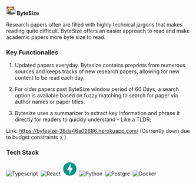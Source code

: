 <img src="assets/kitty.png" width="25" height="auto" alt="ByteSize Logo" /> **ByteSize** 

Research papers often are filled with highly technical jargons that makes reading quite difficult. ByteSize offers an easier approach to read and make academic papers more byte size to read. 

### Key Functionalies 
1. Updated papers everyday. Bytesize contains preprints from numerous sources and keeps tracks of new research papers, allowing for new content to be read each day.

2. For older papers past ByteSize window period of 60 Days, a search option is available based on fuzzy matching to search for paper via author names or paper titles.

3. Bytesize uses a summarizer to extract key information and phrase it directly for readers to quickly understand - Like a TLDR;

Link: https://bytesize-38da46a02686.herokuapp.com/ (Currently down due to budget constraints :( )

### Tech Stack 
<img src="https://raw.githubusercontent.com/marwin1991/profile-technology-icons/refs/heads/main/icons/typescript.png" width="36" height="36" alt="Typescript" />&nbsp;
<img src="https://raw.githubusercontent.com/marwin1991/profile-technology-icons/refs/heads/main/icons/react.png" width="36" height="36" alt="React" />&nbsp;
<img src="https://raw.githubusercontent.com/devicons/devicon/master/icons/fastapi/fastapi-original.svg" width="36" height="36" alt="FastAPI" />&nbsp;
<img src="https://raw.githubusercontent.com/marwin1991/profile-technology-icons/refs/heads/main/icons/python.png" width="36" height="36" alt="Python" />&nbsp;
<img src="https://raw.githubusercontent.com/marwin1991/profile-technology-icons/refs/heads/main/icons/postgresql.png" width="36" height="36" alt="Postgre" />&nbsp;
<img src="https://raw.githubusercontent.com/marwin1991/profile-technology-icons/refs/heads/main/icons/docker.png" width="36" height="36" alt="Docker" />
